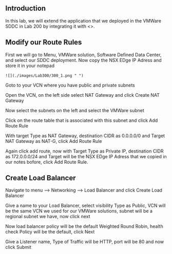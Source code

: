 ## Introduction

In this lab, we will extend the application that we deployed in the VMWare SDDC in Lab 200 by integrating it with <>. 

## Modify our Route Rules

First we will go to Menu, VMWare solution, Software Defined Data Center, and select our SDDC deployment. Now copy the NSX EDge IP Adress and store it in your notepad

    ![](./images/Lab300/300_1.png " ")

Goto to your VCN where you have public and private subnets

Open the VCN, on the left side select NAT Gateway and click Create NAT Gateway

Now select the subnets on the left and select the VMWare subnet

Click on the route table that is associated with this subnet and click Add Route Rule

With target Type as NAT Gateway, destination CIDR as 0.0.0.0/0 and Target NAT Gateway as NAT-G, click Add Route Rule

Again click add route, now with Target Type as Private IP, destination CIDR as 172.0.0.0/24 and Target will be the NSX EDge IP Adress that we copied in our notes bofore, click Add Route Rule.

## Create Load Balancer

Navigate to menu --> Networking --> Load Balancer  and click Create Load Balancer

Give a name to your Load Balancer, select visibility Type as Public, VCN will be the same VCN we used for our VMWare solutions, subnet will be a regional subnet we have, now click next 

Now load balancer policy will be the default Weighted Round Robin, health check Policy will be the default, click Next

Give a Listener name, Type of Traffic will be HTTP, port will be 80 and now click Submit
